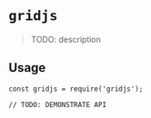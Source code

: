 # `gridjs`

> TODO: description

## Usage

```
const gridjs = require('gridjs');

// TODO: DEMONSTRATE API
```
